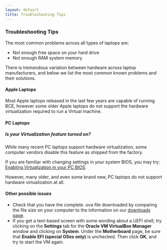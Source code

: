 ```yaml
---
layout: default
title: Troubleshooting Tips
---
```

### Troubleshooting Tips

The most common problems across all types of laptops are:

* Not enough free space on your hard drive
* Not enough RAM system memory

There is tremendous variation between hardware across laptop
manufacturers, and below we list the most common known problems and
their solutions.

#### Apple Laptops

Most Apple laptops released in the last few years are capable of
running BCE, however some older Apple laptops do not support the
hardware virtualization required to run a Virtual machine.

#### PC Laptops

##### Is your Virtualization feature turned on?

While many recent PC laptops support hardware virtualization, some
computer vendors disable this feature as shipped from the factory.

If you are familiar with changing settings in your system BIOS, you
may try: [Enabling Virtualization in your PC BIOS](enabling-virtualization-in-your-pc-bios.html).

However, many older, and even some brand new, PC laptops do not
support hardware virtualization at all.

#### Other possible issues

  - Check that you have the complete .ova file downloaded by comparing the file size on your computer to the information on our [downloads page](downloads.html).
  - If you get a text-based screen with some wording about a UEFI shell, try clicking on the **Settings** tab for the **Oracle VM VirtualBox Manager** window and clicking on **System**. Under the **Motherboard** page, be sure that **Enable EFI (special OSes only)** is unchecked. Then click **OK**, and try to start the VM again. 
